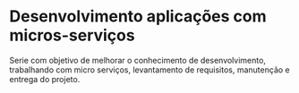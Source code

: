 # Desenvolvimento aplicações com micros-serviços

Serie com objetivo de melhorar o conhecimento de desenvolvimento, trabalhando com micro serviços, levantamento de requisitos, manutenção e entrega do projeto. 
